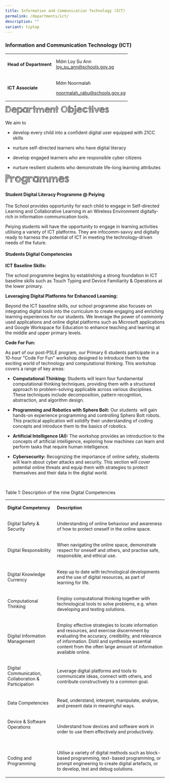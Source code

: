 ```yaml
---
title: Information and Communication Technology (ICT)
permalink: /departments/ict/
description: ""
variant: tiptap
---
```

<h3><strong>Information and Communication Technology (ICT)</strong></h3>
<table style="minWidth: 50px">
<colgroup>
<col>
<col>
</colgroup>
<tbody>
<tr>
<td rowspan="1" colspan="1">
<p><strong>Head of Department</strong>
</p>
</td>
<td rowspan="1" colspan="1">
<p>Mdm Loy Su Ann
<br><a href="mailto:loy_su_ann@schools.gov.sg" rel="noopener noreferrer nofollow" target="_blank">loy_su_ann@schools.gov.sg</a>
</p>
</td>
</tr>
<tr>
<td rowspan="1" colspan="1">
<p><strong>ICT Associate</strong>
</p>
</td>
<td rowspan="1" colspan="1">
<p>Mdm Noormalah</p>
<p><a href="mailto:noormalah_rabu@schools.gov.sg" rel="noopener noreferrer nofollow" target="_blank">noormalah_rabu@schools.gov.sg</a>
</p>
</td>
</tr>
</tbody>
</table>
<div class="isomer-image-wrapper">
<img style="width:65%" height="auto" width="100%" src="/images/department%20objectives.jpg">
</div>
<p>We aim to</p>
<ul>
<li>
<p>develop every child into a confident digital user equipped with 21CC skills</p>
</li>
<li>
<p>nurture self-directed learners who have digital literacy</p>
</li>
<li>
<p>develop engaged learners who are responsible cyber citizens</p>
</li>
<li>
<p>nurture resilient students who demonstrate life-long learning attributes</p>
</li>
</ul>
<div class="isomer-image-wrapper">
<img style="width:40%" height="auto" width="100%" src="/images/programmes.png">
</div>
<h4>Student Digital Literacy Programme @ Peiying</h4>
<p>The School provides opportunity for each child to engage in Self-directed
Learning and Collaborative Learning in an Wireless Environment digitally-rich
in information communication tools.</p>
<p>Peiying students will have the opportunity to engage in learning activities
utilising a variety of ICT platforms. They are infocomm-savvy and digitally
ready to harness the potential of ICT in meeting the technology-driven
needs of the future.</p>
<h4>Students Digital Competencies</h4>
<p><strong>ICT Baseline Skills:</strong>
</p>
<p>The school programme begins by establishing a strong foundation in ICT
baseline skills such as Touch Typing and Device Familiarity &amp; Operations
at the lower primary.&nbsp;</p>
<p><strong>Leveraging Digital Platforms for Enhanced Learning:</strong>
</p>
<p>Beyond the ICT baseline skills, our school programme also focuses on integrating
digital tools into the curriculum to create engaging and enriching learning
experiences for our students. We leverage the power of commonly used applications
and online digital platforms such as Microsoft applications and Google
Workspace for Education to enhance teaching and learning at the middle
and upper primary levels.&nbsp;</p>
<p><strong>Code For Fun:</strong>
</p>
<p>As part of our post-PSLE program, our Primary 6 students participate in
a 10-hour "Code For Fun" workshop designed to introduce them to the exciting
world of technology and computational thinking. This workshop covers a
range of key areas:</p>
<ul>
<li>
<p><strong>Computational Thinking:</strong> Students will learn four fundamental
computational thinking techniques, providing them with a structured approach
to problem-solving applicable across various disciplines. These techniques
include decomposition, pattern recognition, abstraction, and algorithm
design.
<br>
</p>
</li>
<li>
<p><strong>Programming and Robotics with Sphero Bolt:</strong> Our students&nbsp;
will gain hands-on experience programming and controlling Sphero Bolt robots.
This practical application will solidify their understanding of coding
concepts and introduce them to the basics of robotics.
<br>
</p>
</li>
<li>
<p><strong>Artificial Intelligence (AI):</strong> The workshop provides an
introduction to the concepts of artificial intelligence, exploring how
machines can learn and perform tasks that require human intelligence.
<br>
</p>
</li>
<li>
<p><strong>Cybersecurity:</strong> Recognizing the importance of online safety,
students will learn about cyber attacks and security. This section will
cover potential online threats and equip them with strategies to protect
themselves and their data in the digital world.</p>
</li>
</ul>
<p></p>
<div class="isomer-image-wrapper">
<img style="width: 100%" height="auto" width="100%" alt="" src="/images/Department/ICT.png">
</div>
<p></p>
<p>Table 1: Description of the nine Digital Competencies</p>
<table style="minWidth: 50px">
<colgroup>
<col>
<col>
</colgroup>
<tbody>
<tr>
<td rowspan="1" colspan="1">
<p><strong>Digital Competency</strong>
</p>
<p></p>
</td>
<td rowspan="1" colspan="1">
<p><strong>Description</strong>
</p>
</td>
</tr>
<tr>
<td rowspan="1" colspan="1">
<p>Digital Safety &amp; Security</p>
<p></p>
</td>
<td rowspan="1" colspan="1">
<p>Understanding of online behaviour and awareness of how to protect oneself
in the online space.</p>
</td>
</tr>
<tr>
<td rowspan="1" colspan="1">
<p>Digital Responsibility</p>
<p></p>
</td>
<td rowspan="1" colspan="1">
<p>When navigating the online space, demonstrate respect for oneself and
others, and practise safe, responsible, and ethical use.</p>
</td>
</tr>
<tr>
<td rowspan="1" colspan="1">
<p>Digital Knowledge Currency</p>
<p></p>
</td>
<td rowspan="1" colspan="1">
<p>Keep up to date with technological developments and the use of digital
resources, as part of learning for life.</p>
</td>
</tr>
<tr>
<td rowspan="1" colspan="1">
<p>Computational Thinking</p>
<p></p>
</td>
<td rowspan="1" colspan="1">
<p>Employ computational thinking together with technological tools to solve
problems, e.g. when developing and testing solutions.</p>
</td>
</tr>
<tr>
<td rowspan="1" colspan="1">
<p>Digital Information Management</p>
<p></p>
</td>
<td rowspan="1" colspan="1">
<p>Employ effective strategies to locate information and resources, and exercise
discernment by evaluating the accuracy, credibility, and relevance of information.
Distil and synthesise essential content from the often large amount of
information available online.</p>
</td>
</tr>
<tr>
<td rowspan="1" colspan="1">
<p>Digital Communication, Collaboration &amp; Participation</p>
<p></p>
</td>
<td rowspan="1" colspan="1">
<p>Leverage digital platforms and tools to communicate ideas, connect with
others, and contribute constructively to a common goal.</p>
</td>
</tr>
<tr>
<td rowspan="1" colspan="1">
<p>Data Competencies</p>
<p></p>
</td>
<td rowspan="1" colspan="1">
<p>Read, understand, interpret, manipulate, analyse, and present data in
meaningful ways.</p>
</td>
</tr>
<tr>
<td rowspan="1" colspan="1">
<p>Device &amp; Software Operations</p>
<p>
<br>
</p>
</td>
<td rowspan="1" colspan="1">
<p>Understand how devices and software work in order to use them effectively
and productively.</p>
</td>
</tr>
<tr>
<td rowspan="1" colspan="1">
<p>Coding and Programming</p>
</td>
<td rowspan="1" colspan="1">
<p>Utilise a variety of digital methods such as block-based programming,
text-based programming, or prompt engineering to create digital artefacts,
or to develop, test and debug solutions.</p>
</td>
</tr>
</tbody>
</table>
<p>
<br>
</p>
